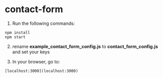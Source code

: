 # contact-form

1. Run the following commands:
```
npm install
npm start
```

2. rename **example_contact_form_config.js** to **contact_form_config.js** and set your keys

3. In your browser, go to:
```
[localhost:3000](localhost:3000)
```